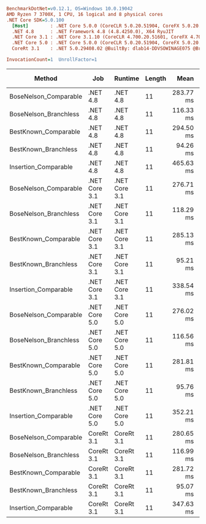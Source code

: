 ``` ini

BenchmarkDotNet=v0.12.1, OS=Windows 10.0.19042
AMD Ryzen 7 3700X, 1 CPU, 16 logical and 8 physical cores
.NET Core SDK=5.0.100
  [Host]        : .NET Core 5.0.0 (CoreCLR 5.0.20.51904, CoreFX 5.0.20.51904), X64 RyuJIT
  .NET 4.8      : .NET Framework 4.8 (4.8.4250.0), X64 RyuJIT
  .NET Core 3.1 : .NET Core 3.1.10 (CoreCLR 4.700.20.51601, CoreFX 4.700.20.51901), X64 RyuJIT
  .NET Core 5.0 : .NET Core 5.0.0 (CoreCLR 5.0.20.51904, CoreFX 5.0.20.51904), X64 RyuJIT
  CoreRt 3.1    : .NET 5.0.29408.02 @BuiltBy: dlab14-DDVSOWINAGE075 @Branch: master @Commit: 4ce1c21ac0d4d1a3b7f7a548214966f69ac9f199, X64 AOT

InvocationCount=1  UnrollFactor=1  

```
|                Method |           Job |       Runtime | Length |      Mean |    Error |   StdDev | Gen 0 | Gen 1 | Gen 2 | Allocated |
|---------------------- |-------------- |-------------- |------- |----------:|---------:|---------:|------:|------:|------:|----------:|
| BoseNelson_Comparable |      .NET 4.8 |      .NET 4.8 |     11 | 283.77 ms | 2.610 ms | 2.441 ms |     - |     - |     - |         - |
| BoseNelson_Branchless |      .NET 4.8 |      .NET 4.8 |     11 | 116.33 ms | 0.286 ms | 0.267 ms |     - |     - |     - |         - |
|  BestKnown_Comparable |      .NET 4.8 |      .NET 4.8 |     11 | 294.50 ms | 3.531 ms | 3.303 ms |     - |     - |     - |         - |
|  BestKnown_Branchless |      .NET 4.8 |      .NET 4.8 |     11 |  94.26 ms | 0.161 ms | 0.142 ms |     - |     - |     - |         - |
|  Insertion_Comparable |      .NET 4.8 |      .NET 4.8 |     11 | 465.63 ms | 2.439 ms | 1.904 ms |     - |     - |     - |         - |
| BoseNelson_Comparable | .NET Core 3.1 | .NET Core 3.1 |     11 | 276.71 ms | 2.021 ms | 1.890 ms |     - |     - |     - |    1856 B |
| BoseNelson_Branchless | .NET Core 3.1 | .NET Core 3.1 |     11 | 118.29 ms | 0.231 ms | 0.205 ms |     - |     - |     - |         - |
|  BestKnown_Comparable | .NET Core 3.1 | .NET Core 3.1 |     11 | 285.13 ms | 0.829 ms | 0.735 ms |     - |     - |     - |    1856 B |
|  BestKnown_Branchless | .NET Core 3.1 | .NET Core 3.1 |     11 |  95.21 ms | 0.697 ms | 0.652 ms |     - |     - |     - |         - |
|  Insertion_Comparable | .NET Core 3.1 | .NET Core 3.1 |     11 | 338.54 ms | 3.771 ms | 3.343 ms |     - |     - |     - |         - |
| BoseNelson_Comparable | .NET Core 5.0 | .NET Core 5.0 |     11 | 276.02 ms | 0.971 ms | 0.908 ms |     - |     - |     - |         - |
| BoseNelson_Branchless | .NET Core 5.0 | .NET Core 5.0 |     11 | 116.56 ms | 0.435 ms | 0.407 ms |     - |     - |     - |         - |
|  BestKnown_Comparable | .NET Core 5.0 | .NET Core 5.0 |     11 | 281.81 ms | 0.705 ms | 0.660 ms |     - |     - |     - |         - |
|  BestKnown_Branchless | .NET Core 5.0 | .NET Core 5.0 |     11 |  95.76 ms | 0.166 ms | 0.156 ms |     - |     - |     - |         - |
|  Insertion_Comparable | .NET Core 5.0 | .NET Core 5.0 |     11 | 352.21 ms | 4.761 ms | 4.454 ms |     - |     - |     - |         - |
| BoseNelson_Comparable |    CoreRt 3.1 |    CoreRt 3.1 |     11 | 280.65 ms | 3.290 ms | 3.078 ms |     - |     - |     - |         - |
| BoseNelson_Branchless |    CoreRt 3.1 |    CoreRt 3.1 |     11 | 116.99 ms | 0.477 ms | 0.446 ms |     - |     - |     - |         - |
|  BestKnown_Comparable |    CoreRt 3.1 |    CoreRt 3.1 |     11 | 281.72 ms | 0.861 ms | 0.806 ms |     - |     - |     - |         - |
|  BestKnown_Branchless |    CoreRt 3.1 |    CoreRt 3.1 |     11 |  95.07 ms | 0.283 ms | 0.264 ms |     - |     - |     - |         - |
|  Insertion_Comparable |    CoreRt 3.1 |    CoreRt 3.1 |     11 | 347.63 ms | 6.949 ms | 7.435 ms |     - |     - |     - |         - |
